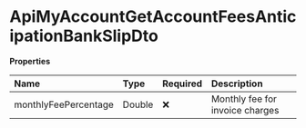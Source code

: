 # ApiMyAccountGetAccountFeesAnticipationBankSlipDto

**Properties**

| Name                 | Type   | Required | Description                     |
| :------------------- | :----- | :------- | :------------------------------ |
| monthlyFeePercentage | Double | ❌       | Monthly fee for invoice charges |

<!-- This file was generated by liblab | https://liblab.com/ -->
